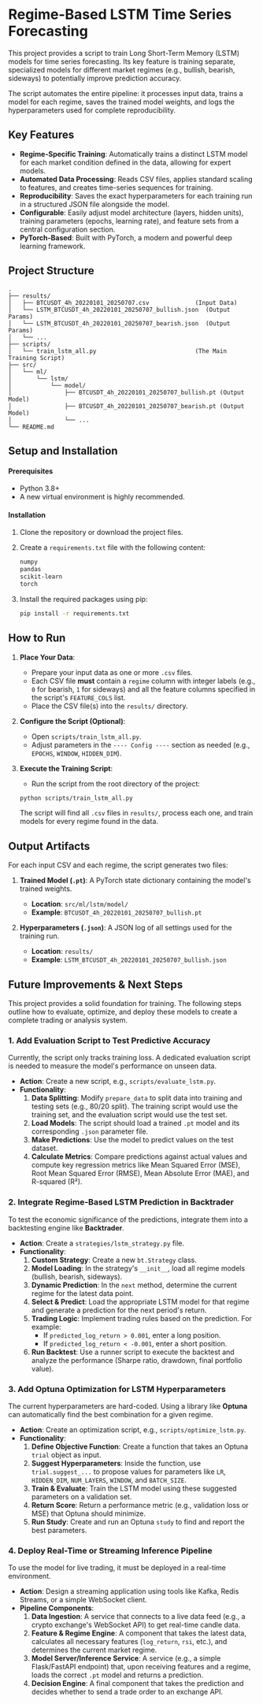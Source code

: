 # Regime-Based LSTM Time Series Forecasting

This project provides a script to train Long Short-Term Memory (LSTM) models for time series forecasting. Its key feature is training separate, specialized models for different market regimes (e.g., bullish, bearish, sideways) to potentially improve prediction accuracy.

The script automates the entire pipeline: it processes input data, trains a model for each regime, saves the trained model weights, and logs the hyperparameters used for complete reproducibility.

## Key Features

-   **Regime-Specific Training**: Automatically trains a distinct LSTM model for each market condition defined in the data, allowing for expert models.
-   **Automated Data Processing**: Reads CSV files, applies standard scaling to features, and creates time-series sequences for training.
-   **Reproducibility**: Saves the exact hyperparameters for each training run in a structured JSON file alongside the model.
-   **Configurable**: Easily adjust model architecture (layers, hidden units), training parameters (epochs, learning rate), and feature sets from a central configuration section.
-   **PyTorch-Based**: Built with PyTorch, a modern and powerful deep learning framework.

## Project Structure

```
.
├── results/
│   ├── BTCUSDT_4h_20220101_20250707.csv             (Input Data)
│   └── LSTM_BTCUSDT_4h_20220101_20250707_bullish.json  (Output Params)
│   └── LSTM_BTCUSDT_4h_20220101_20250707_bearish.json  (Output Params)
│   └── ...
├── scripts/
│   └── train_lstm_all.py                            (The Main Training Script)
├── src/
│   └── ml/
│       └── lstm/
│           └── model/
│               ├── BTCUSDT_4h_20220101_20250707_bullish.pt (Output Model)
│               ├── BTCUSDT_4h_20220101_20250707_bearish.pt (Output Model)
│               └── ...
└── README.md
```

## Setup and Installation

#### Prerequisites

-   Python 3.8+
-   A new virtual environment is highly recommended.

#### Installation

1.  Clone the repository or download the project files.

2.  Create a `requirements.txt` file with the following content:
    ```txt
    numpy
    pandas
    scikit-learn
    torch
    ```

3.  Install the required packages using pip:
    ```bash
    pip install -r requirements.txt
    ```

## How to Run

1.  **Place Your Data**:
    -   Prepare your input data as one or more `.csv` files.
    -   Each CSV file **must** contain a `regime` column with integer labels (e.g., `0` for bearish, `1` for sideways) and all the feature columns specified in the script's `FEATURE_COLS` list.
    -   Place the CSV file(s) into the `results/` directory.

2.  **Configure the Script (Optional)**:
    -   Open `scripts/train_lstm_all.py`.
    -   Adjust parameters in the `---- Config ----` section as needed (e.g., `EPOCHS`, `WINDOW`, `HIDDEN_DIM`).

3.  **Execute the Training Script**:
    -   Run the script from the root directory of the project:
    ```bash
    python scripts/train_lstm_all.py
    ```
    The script will find all `.csv` files in `results/`, process each one, and train models for every regime found in the data.

## Output Artifacts

For each input CSV and each regime, the script generates two files:

1.  **Trained Model (`.pt`)**: A PyTorch state dictionary containing the model's trained weights.
    -   **Location**: `src/ml/lstm/model/`
    -   **Example**: `BTCUSDT_4h_20220101_20250707_bullish.pt`

2.  **Hyperparameters (`.json`)**: A JSON log of all settings used for the training run.
    -   **Location**: `results/`
    -   **Example**: `LSTM_BTCUSDT_4h_20220101_20250707_bullish.json`

## Future Improvements & Next Steps

This project provides a solid foundation for training. The following steps outline how to evaluate, optimize, and deploy these models to create a complete trading or analysis system.

### 1. Add Evaluation Script to Test Predictive Accuracy

Currently, the script only tracks training loss. A dedicated evaluation script is needed to measure the model's performance on unseen data.

-   **Action**: Create a new script, e.g., `scripts/evaluate_lstm.py`.
-   **Functionality**:
    1.  **Data Splitting**: Modify `prepare_data` to split data into training and testing sets (e.g., 80/20 split). The training script would use the training set, and the evaluation script would use the test set.
    2.  **Load Models**: The script should load a trained `.pt` model and its corresponding `.json` parameter file.
    3.  **Make Predictions**: Use the model to predict values on the test dataset.
    4.  **Calculate Metrics**: Compare predictions against actual values and compute key regression metrics like Mean Squared Error (MSE), Root Mean Squared Error (RMSE), Mean Absolute Error (MAE), and R-squared (R²).

### 2. Integrate Regime-Based LSTM Prediction in Backtrader

To test the economic significance of the predictions, integrate them into a backtesting engine like **Backtrader**.

-   **Action**: Create a `strategies/lstm_strategy.py` file.
-   **Functionality**:
    1.  **Custom Strategy**: Create a new `bt.Strategy` class.
    2.  **Model Loading**: In the strategy's `__init__`, load all regime models (bullish, bearish, sideways).
    3.  **Dynamic Prediction**: In the `next` method, determine the current regime for the latest data point.
    4.  **Select & Predict**: Load the appropriate LSTM model for that regime and generate a prediction for the next period's return.
    5.  **Trading Logic**: Implement trading rules based on the prediction. For example:
        -   If `predicted_log_return > 0.001`, enter a long position.
        -   If `predicted_log_return < -0.001`, enter a short position.
    6.  **Run Backtest**: Use a runner script to execute the backtest and analyze the performance (Sharpe ratio, drawdown, final portfolio value).

### 3. Add Optuna Optimization for LSTM Hyperparameters

The current hyperparameters are hard-coded. Using a library like **Optuna** can automatically find the best combination for a given regime.

-   **Action**: Create an optimization script, e.g., `scripts/optimize_lstm.py`.
-   **Functionality**:
    1.  **Define Objective Function**: Create a function that takes an Optuna `trial` object as input.
    2.  **Suggest Hyperparameters**: Inside the function, use `trial.suggest_...` to propose values for parameters like `LR`, `HIDDEN_DIM`, `NUM_LAYERS`, `WINDOW`, and `BATCH_SIZE`.
    3.  **Train & Evaluate**: Train the LSTM model using these suggested parameters on a validation set.
    4.  **Return Score**: Return a performance metric (e.g., validation loss or MSE) that Optuna should minimize.
    5.  **Run Study**: Create and run an Optuna `study` to find and report the best parameters.

### 4. Deploy Real-Time or Streaming Inference Pipeline

To use the model for live trading, it must be deployed in a real-time environment.

-   **Action**: Design a streaming application using tools like Kafka, Redis Streams, or a simple WebSocket client.
-   **Pipeline Components**:
    1.  **Data Ingestion**: A service that connects to a live data feed (e.g., a crypto exchange's WebSocket API) to get real-time candle data.
    2.  **Feature & Regime Engine**: A component that takes the latest data, calculates all necessary features (`log_return`, `rsi`, etc.), and determines the current market regime.
    3.  **Model Server/Inference Service**: A service (e.g., a simple Flask/FastAPI endpoint) that, upon receiving features and a regime, loads the correct `.pt` model and returns a prediction.
    4.  **Decision Engine**: A final component that takes the prediction and decides whether to send a trade order to an exchange API.
